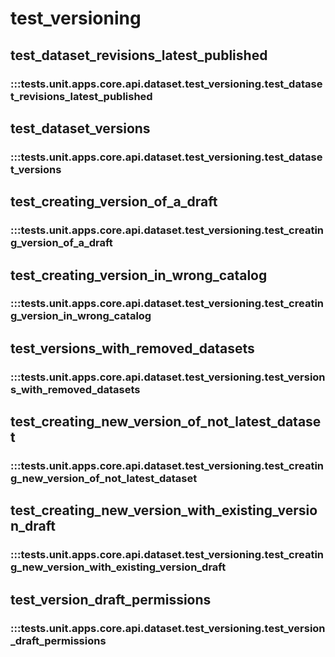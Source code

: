 # test_versioning

## test_dataset_revisions_latest_published

### :::tests.unit.apps.core.api.dataset.test_versioning.test_dataset_revisions_latest_published

## test_dataset_versions

### :::tests.unit.apps.core.api.dataset.test_versioning.test_dataset_versions

## test_creating_version_of_a_draft

### :::tests.unit.apps.core.api.dataset.test_versioning.test_creating_version_of_a_draft

## test_creating_version_in_wrong_catalog

### :::tests.unit.apps.core.api.dataset.test_versioning.test_creating_version_in_wrong_catalog

## test_versions_with_removed_datasets

### :::tests.unit.apps.core.api.dataset.test_versioning.test_versions_with_removed_datasets

## test_creating_new_version_of_not_latest_dataset

### :::tests.unit.apps.core.api.dataset.test_versioning.test_creating_new_version_of_not_latest_dataset

## test_creating_new_version_with_existing_version_draft

### :::tests.unit.apps.core.api.dataset.test_versioning.test_creating_new_version_with_existing_version_draft

## test_version_draft_permissions

### :::tests.unit.apps.core.api.dataset.test_versioning.test_version_draft_permissions

